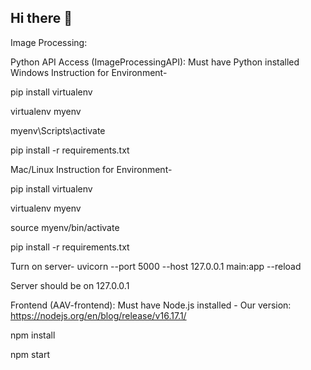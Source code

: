 ## Hi there 👋

<!--

**Here are some ideas to get you started:**

🙋‍♀️ A short introduction - what is your organization all about?
🌈 Contribution guidelines - how can the community get involved?
👩‍💻 Useful resources - where can the community find your docs? Is there anything else the community should know?
🍿 Fun facts - what does your team eat for breakfast?
🧙 Remember, you can do mighty things with the power of [Markdown](https://docs.github.com/github/writing-on-github/getting-started-with-writing-and-formatting-on-github/basic-writing-and-formatting-syntax)
-->

Image Processing:



Python API Access (ImageProcessingAPI):
Must have Python installed
Windows Instruction for Environment-

  pip install virtualenv

  virtualenv myenv

  myenv\Scripts\activate

  pip install -r requirements.txt

Mac/Linux Instruction for Environment-

  pip install virtualenv

  virtualenv myenv

  source myenv/bin/activate
  
  pip install -r requirements.txt
  
  
Turn on server-
  uvicorn --port 5000 --host 127.0.0.1 main:app --reload
  
  Server should be on 127.0.0.1


Frontend (AAV-frontend):
Must have Node.js installed - Our version: https://nodejs.org/en/blog/release/v16.17.1/

  npm install
  
  npm start


